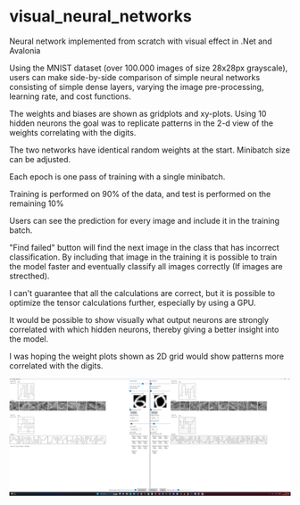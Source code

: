 # visual_neural_networks
Neural network implemented from scratch with visual effect in .Net and Avalonia

Using the MNIST dataset (over 100.000 images of size 28x28px grayscale), users can make side-by-side comparison of simple neural networks consisting of simple dense layers, varying the image pre-processing, learning rate, and cost functions.

The weights and biases are shown as gridplots and xy-plots. Using 10 hidden neurons the goal was to replicate patterns in the 2-d view of the weights correlating with the digits.

The two networks have identical random weights at the start. Minibatch size can be adjusted.

Each epoch is one pass of training with a single minibatch. 

Training is performed on 90% of the data, and test is performed on the remaining 10%

Users can see the prediction for every image and include it in the training batch.

"Find failed" button will find the next image in the class that has incorrect classification. By including that image in the training it is possible to train the model faster and eventually classify all images correctly (If images are strecthed).

I can't guarantee that all the calculations are correct, but it is possible to optimize the tensor calculations further, especially by using a GPU.

It would be possible to show visually what output neurons are strongly correlated with which hidden neurons, thereby giving a better insight into the model.

I was hoping the weight plots shown as 2D grid would show patterns more correlated with the digits.

![Alt text](screenshot.png?raw=true)
